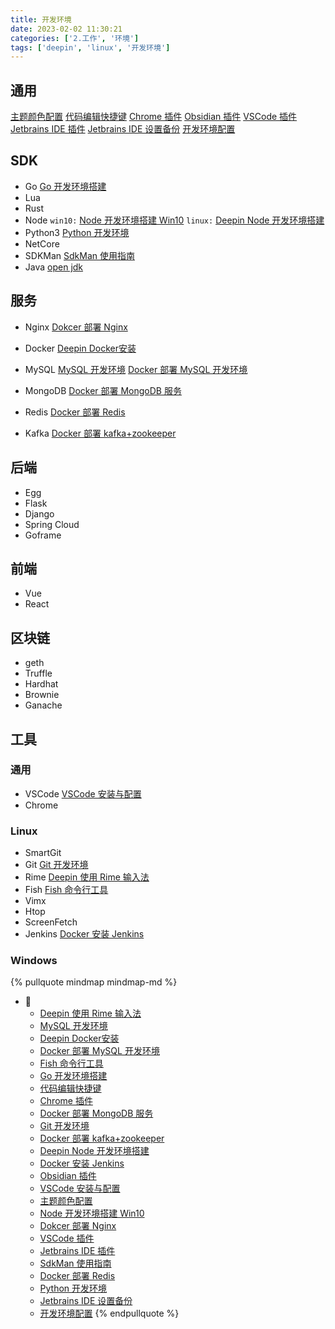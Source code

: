 ```yaml
---
title: 开发环境
date: 2023-02-02 11:30:21
categories: ['2.工作', '环境']
tags: ['deepin', 'linux', '开发环境']
---
```

  
  
## 通用

[主题颜色配置](../2f541a5b90f26c46fb796140e663c803782106b1)
[代码编辑快捷键](../ede2b0f326cdb7d2a878a721e773c0e144518b12)
[Chrome 插件](../9d54504bc8bd2899900331486882cfef2ce2387b)
[Obsidian 插件](../923da1700a639cfc5c1a5fdde0afe20bd17e81b7)
[VSCode 插件](../f1e9fc99122870bddb3abca4f847c81f5f177ebb)
[Jetbrains IDE 插件](../878aaea789f0bd452b9d2701c8ad4706b4b709a2)
[Jetbrains IDE 设置备份](../600341243df07e5a18820141b257c2b890dbb448)
[开发环境配置](../ba4d3c5e49d683b99255b352902e5b23dfbf964f)
  
  
## SDK

- Go 
   [Go 开发环境搭建](../21d813e79c3ecd509e540067546ff82d51254b80)
- Lua
- Rust
- Node 
  `win10:` [Node 开发环境搭建 Win10](../8ae045022243ef5d9908e342c7c63a7c1c8c7951)
  `linux:` [Deepin Node 开发环境搭建](../bc518616254162513c0aac7de77d137853f3de88) 
- Python3
  [Python 开发环境](../293983b1ba374aae7708250721a2366501937648)
- NetCore
- SDKMan
  [SdkMan 使用指南](../062fda01f805f0eaa0479ca38bac3bd29ea0edac)
- Java
 [open jdk](https://www.openlogic.com/openjdk-downloads)
  
  
## 服务

- Nginx
  [Dokcer 部署 Nginx](../764842d31549539a63861526520b2b5d19bc1253)
- Docker
  [Deepin Docker安装](../900f6481b01d496a97b2c1479b20c221f71698fb)

- MySQL
  [MySQL 开发环境](../94d82bea286dc15c7e282ae272ed44f7f4b3223f)
  [Docker 部署 MySQL 开发环境](../76534026b09bb952e51a65a63972fa8253a32d8c)
- MongoDB
  [Docker 部署 MongoDB 服务](../dd5684d9b1e9b588daf144d16b8b45c0527370f4)
- Redis
  [Docker 部署 Redis](../861888681da7294751e3d24405f703d1c58921a3)
- Kafka
  [Docker 部署 kafka+zookeeper](../c101dd2ac5422e359559d58f54f542b784bc7765)
  
  
## 后端

- Egg 
- Flask
- Django
- Spring Cloud
- Goframe
  
  
## 前端

- Vue
- React 
  
  
## 区块链

- geth
- Truffle
- Hardhat
- Brownie
- Ganache
  
  
## 工具

  
  
### 通用

- VSCode
  [VSCode 安装与配置](../b36e0e8f3287754a39d573bb7b464ef6c2088a31)
- Chrome
  
  
### Linux

- SmartGit
- Git 
   [Git 开发环境](../f0c93a8d6739520c6b5a3775c8dc5ae7b56c89cd)
- Rime [Deepin 使用 Rime 输入法](../56835a45b617b5f884111cb72461efd4e8cee3c1)
- Fish
  [Fish 命令行工具](../044ea9df5bcf1e3efabeff79dd0bc4f3fc7ca80a)
- Vimx
- Htop
- ScreenFetch
- Jenkins
  [Docker 安装 Jenkins](../c7af277db65c9f546506b7d9b64e134bc8e31453)
  
  
### Windows



{% pullquote mindmap mindmap-md %}
- 🔵
  - [Deepin 使用 Rime 输入法](../56835a45b617b5f884111cb72461efd4e8cee3c1)
  - [MySQL 开发环境](../94d82bea286dc15c7e282ae272ed44f7f4b3223f)
  - [Deepin Docker安装](../900f6481b01d496a97b2c1479b20c221f71698fb)
  - [Docker 部署 MySQL 开发环境](../76534026b09bb952e51a65a63972fa8253a32d8c)
  - [Fish 命令行工具](../044ea9df5bcf1e3efabeff79dd0bc4f3fc7ca80a)
  - [Go 开发环境搭建](../21d813e79c3ecd509e540067546ff82d51254b80)
  - [代码编辑快捷键](../ede2b0f326cdb7d2a878a721e773c0e144518b12)
  - [Chrome 插件](../9d54504bc8bd2899900331486882cfef2ce2387b)
  - [Docker 部署 MongoDB 服务](../dd5684d9b1e9b588daf144d16b8b45c0527370f4)
  - [Git 开发环境](../f0c93a8d6739520c6b5a3775c8dc5ae7b56c89cd)
  - [Docker 部署 kafka+zookeeper](../c101dd2ac5422e359559d58f54f542b784bc7765)
  - [Deepin Node 开发环境搭建](../bc518616254162513c0aac7de77d137853f3de88)
  - [Docker 安装 Jenkins](../c7af277db65c9f546506b7d9b64e134bc8e31453)
  - [Obsidian 插件](../923da1700a639cfc5c1a5fdde0afe20bd17e81b7)
  - [VSCode 安装与配置](../b36e0e8f3287754a39d573bb7b464ef6c2088a31)
  - [主题颜色配置](../2f541a5b90f26c46fb796140e663c803782106b1)
  - [Node 开发环境搭建 Win10](../8ae045022243ef5d9908e342c7c63a7c1c8c7951)
  - [Dokcer 部署 Nginx](../764842d31549539a63861526520b2b5d19bc1253)
  - [VSCode 插件](../f1e9fc99122870bddb3abca4f847c81f5f177ebb)
  - [Jetbrains IDE 插件](../878aaea789f0bd452b9d2701c8ad4706b4b709a2)
  - [SdkMan 使用指南](../062fda01f805f0eaa0479ca38bac3bd29ea0edac)
  - [Docker 部署 Redis](../861888681da7294751e3d24405f703d1c58921a3)
  - [Python 开发环境](../293983b1ba374aae7708250721a2366501937648)
  - [Jetbrains IDE 设置备份](../600341243df07e5a18820141b257c2b890dbb448)
  - [开发环境配置](../ba4d3c5e49d683b99255b352902e5b23dfbf964f)
{% endpullquote %}